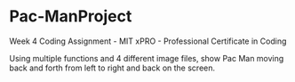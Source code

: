 # Pac-ManProject
Week 4 Coding Assignment - MIT xPRO - Professional Certificate in Coding


Using multiple functions and 4 different image files, show Pac Man moving back and forth from left to right and back on the screen.

 
